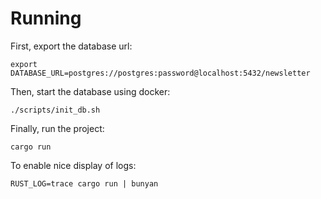 # Running

First, export the database url:

    export DATABASE_URL=postgres://postgres:password@localhost:5432/newsletter

Then, start the database using docker:

    ./scripts/init_db.sh

Finally, run the project:

    cargo run

To enable nice display of logs:

    RUST_LOG=trace cargo run | bunyan
